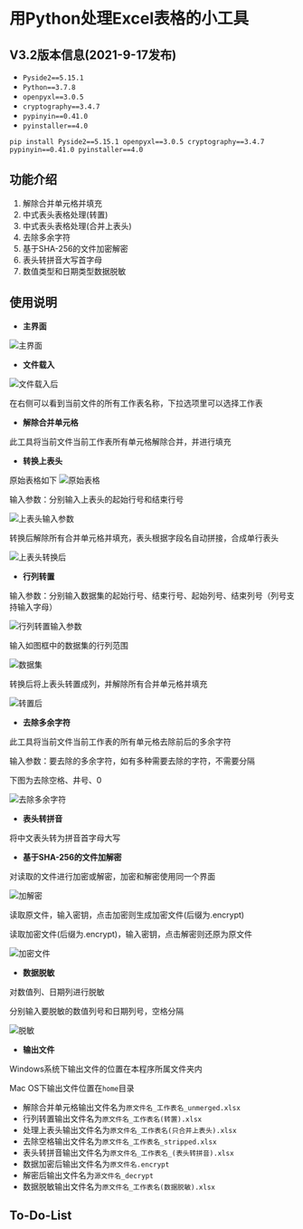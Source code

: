 # 用Python处理Excel表格的小工具

## V3.2版本信息(2021-9-17发布)

- `Pyside2==5.15.1`
- `Python==3.7.8`
- `openpyxl==3.0.5`
- `cryptography==3.4.7`
- `pypinyin==0.41.0`
- `pyinstaller==4.0`

```
pip install Pyside2==5.15.1 openpyxl==3.0.5 cryptography==3.4.7 pypinyin==0.41.0 pyinstaller==4.0
```

## 功能介绍
1. 解除合并单元格并填充
2. 中式表头表格处理(转置)
3. 中式表头表格处理(合并上表头)
4. 去除多余字符
5. 基于SHA-256的文件加密解密
6. 表头转拼音大写首字母
7. 数值类型和日期类型数据脱敏

## 使用说明

- **主界面**

![主界面](./src/image/主界面.png)

- **文件载入**

![文件载入后](./src/image/载入文件后.png)

在右侧可以看到当前文件的所有工作表名称，下拉选项里可以选择工作表

- **解除合并单元格**

此工具将当前文件当前工作表所有单元格解除合并，并进行填充

- **转换上表头**

原始表格如下
![原始表格](./src/image/上表头.png)

输入参数：分别输入上表头的起始行号和结束行号

![上表头输入参数](./src/image/转换上表头.png)

转换后解除所有合并单元格并填充，表头根据字段名自动拼接，合成单行表头

![上表头转换后](./src/image/上表头转换后.png)

- **行列转置**

输入参数：分别输入数据集的起始行号、结束行号、起始列号、结束列号（列号支持输入字母）

![行列转置输入参数](./src/image/行列转置.png)

输入如图框中的数据集的行列范围

![数据集](./src/image/数据集.png)

转换后将上表头转置成列，并解除所有合并单元格并填充

![转置后](./src/image/转置后.png)

- **去除多余字符**

此工具将当前文件当前工作表的所有单元格去除前后的多余字符

输入参数：要去除的多余字符，如有多种需要去除的字符，不需要分隔

下图为去除空格、井号、0

![去除多余字符](./src/image/去除多余字符.PNG)

- **表头转拼音**

将中文表头转为拼音首字母大写

- **基于SHA-256的文件加解密**

对读取的文件进行加密或解密，加密和解密使用同一个界面

![加解密](./src/image/加解密.PNG)

读取原文件，输入密钥，点击加密则生成加密文件(后缀为.encrypt)

读取加密文件(后缀为.encrypt)，输入密钥，点击解密则还原为原文件

![加密文件](./src/image/加密文件.PNG)

- **数据脱敏**

对数值列、日期列进行脱敏

分别输入要脱敏的数值列号和日期列号，空格分隔

![脱敏](./src/image/数据脱敏.PNG)

- **输出文件**

Windows系统下输出文件的位置在本程序所属文件夹内

Mac OS下输出文件位置在`home`目录

- 解除合并单元格输出文件名为`原文件名_工作表名_unmerged.xlsx`
- 行列转置输出文件名为`原文件名_工作表名(转置).xlsx`
- 处理上表头输出文件名为`原文件名_工作表名(只合并上表头).xlsx`
- 去除空格输出文件名为`原文件名_工作表名_stripped.xlsx`
- 表头转拼音输出文件名为`原文件名_工作表名_(表头转拼音).xlsx`
- 数据加密后输出文件名为`原文件名.encrypt`
- 解密后输出文件名为`源文件名_decrypt`
- 数据脱敏输出文件名为`原文件名_工作表名(数据脱敏).xlsx`

## To-Do-List

